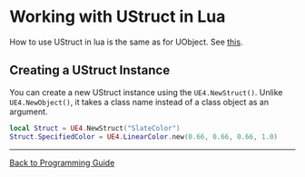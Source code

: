 
Working with UStruct in Lua
===========================

How to use UStruct in lua is the same as for UObject. See [this](WorkWithUObject.md).

Creating a UStruct Instance
---------------------------

You can create a new UStruct instance using the `UE4.NewStruct()`. Unlike `UE4.NewObject()`, it takes a class name instead of a class object as an argument.
```lua
local Struct = UE4.NewStruct("SlateColor")
Struct.SpecifiedColor = UE4.LinearColor.new(0.66, 0.66, 0.66, 1.0)
```

------------------------------------------------
[Back to Programming Guide](ProgrammingGuide.md)